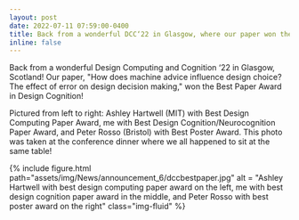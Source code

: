 ```yaml
---
layout: post
date: 2022-07-11 07:59:00-0400
title: Back from a wonderful DCC‘22 in Glasgow, where our paper won the Best Paper Award in Design Cognition!
inline: false
---
```


Back from a wonderful Design Computing and Cognition ‘22 in Glasgow, Scotland! Our paper, "How does machine advice influence design choice? The effect of error on design decision making," won the Best Paper Award in Design Cognition!


Pictured from left to right: Ashley Hartwell (MIT) with Best Design Computing Paper Award, me with Best Design Cognition/Neurocognition Paper Award, and Peter Rosso (Bristol) with Best Poster Award. This photo was taken at the conference dinner where we all happened to sit at the same table!
<div class="row">
    <div class="col-sm mt-3 mt-md-0">
        {% include figure.html path="assets/img/News/announcement_6/dccbestpaper.jpg" alt = "Ashley Hartwell with best design computing paper award on the left, me with best design cognition paper award in the middle, and Peter Rosso with best poster award on the right" class="img-fluid" %}
    </div>
</div>